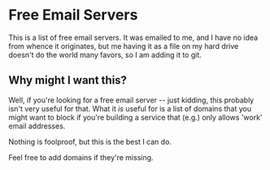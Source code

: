 # Free Email Servers

This is a list of free email servers. It was emailed to me, and I have no idea from whence it originates, but me having it as a file on my hard drive doesn't do the world many favors, so I am adding it to git. 

## Why might I want this?

Well, if you're looking for a free email server -- just kidding, this probably isn't very useful for that. What it *is* useful for is a list of domains that you might want to block if you're building a service that (e.g.) only allows 'work' email addresses. 

Nothing is foolproof, but this is the best I can do. 

Feel free to add domains if they're missing. 
